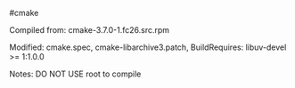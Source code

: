 #cmake

Compiled from: cmake-3.7.0-1.fc26.src.rpm

Modified: cmake.spec, cmake-libarchive3.patch, BuildRequires:  libuv-devel >= 1:1.0.0

Notes: DO NOT USE root to compile
